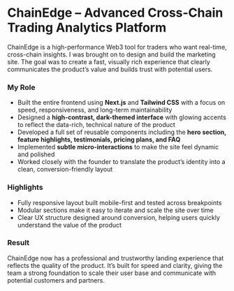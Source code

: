 # **ChainEdge – Advanced Cross-Chain Trading Analytics Platform**

ChainEdge is a high-performance Web3 tool for traders who want real-time, cross-chain insights. I was brought on to design and build the marketing site. The goal was to create a fast, visually rich experience that clearly communicates the product’s value and builds trust with potential users.

### **My Role**

- Built the entire frontend using **Next.js** and **Tailwind CSS** with a focus on speed, responsiveness, and long-term maintainability
- Designed a **high-contrast, dark-themed interface** with glowing accents to reflect the data-rich, technical nature of the product
- Developed a full set of reusable components including the **hero section, feature highlights, testimonials, pricing plans, and FAQ**
- Implemented **subtle micro-interactions** to make the site feel dynamic and polished
- Worked closely with the founder to translate the product’s identity into a clean, conversion-friendly layout

### **Highlights**

- Fully responsive layout built mobile-first and tested across breakpoints
- Modular sections make it easy to iterate and scale the site over time
- Clear UX structure designed around conversion, helping users quickly understand the value of the product

### **Result**

ChainEdge now has a professional and trustworthy landing experience that reflects the quality of the product. It’s built for speed and clarity, giving the team a strong foundation to scale their user base and communicate with potential customers and partners.
